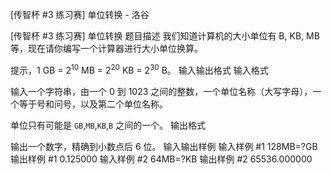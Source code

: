 



[传智杯 #3 练习赛] 单位转换 - 洛谷














[传智杯 #3 练习赛] 单位转换
题目描述
我们知道计算机的大小单位有 B, KB, MB 等，现在请你编写一个计算器进行大小单位换算。

提示，$1$ GB = $2^{10}$ MB = $2^{20}$ KB = $2^{30}$ B。
输入输出格式
输入格式

输入一个字符串，由一个 0 到 1023 之间的整数，一个单位名称（大写字母），一个等于号和问号，以及第二个单位名称。

单位只有可能是 `GB`,`MB`,`KB`,`B` 之间的一个。
输出格式

输出一个数字，精确到小数点后 6 位。
输入输出样例
输入样例 #1
128MB=?GB
输出样例 #1
0.125000
输入样例 #2
64MB=?KB
输出样例 #2
65536.000000






